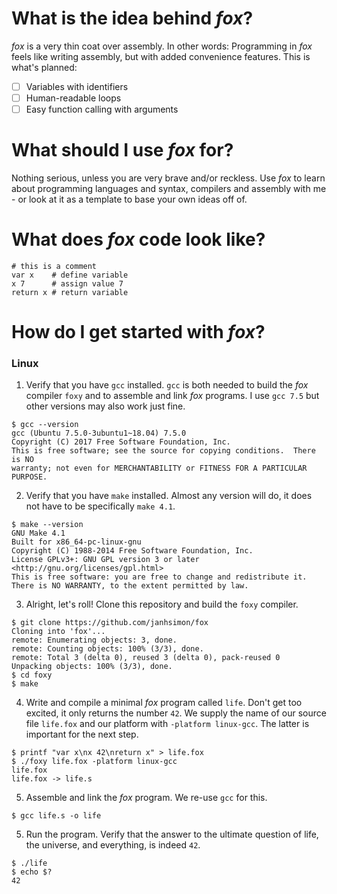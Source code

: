 # What is the idea behind *fox*?

*fox* is a very thin coat over assembly. In other words: Programming in *fox* feels like writing assembly, but with added convenience features. This is what's planned:

* [ ] Variables with identifiers
* [ ] Human-readable loops
* [ ] Easy function calling with arguments

# What should I use *fox* for?

Nothing serious, unless you are very brave and/or reckless. Use *fox* to learn about programming languages and syntax, compilers and assembly with me - or look at it as a template to base your own ideas off of.


# What does *fox* code look like?

```
# this is a comment
var x    # define variable
x 7      # assign value 7
return x # return variable
```


# How do I get started with *fox*?

### Linux

1. Verify that you have `gcc` installed. `gcc` is both needed to build the *fox* compiler `foxy` and to assemble and link *fox* programs. I use `gcc 7.5` but other versions may also work just fine.
```
$ gcc --version
gcc (Ubuntu 7.5.0-3ubuntu1~18.04) 7.5.0
Copyright (C) 2017 Free Software Foundation, Inc.
This is free software; see the source for copying conditions.  There is NO
warranty; not even for MERCHANTABILITY or FITNESS FOR A PARTICULAR PURPOSE.
```

2. Verify that you have `make` installed. Almost any version will do, it does not have to be specifically `make 4.1`.
```
$ make --version
GNU Make 4.1
Built for x86_64-pc-linux-gnu
Copyright (C) 1988-2014 Free Software Foundation, Inc.
License GPLv3+: GNU GPL version 3 or later <http://gnu.org/licenses/gpl.html>
This is free software: you are free to change and redistribute it.
There is NO WARRANTY, to the extent permitted by law.
```

3. Alright, let's roll! Clone this repository and build the `foxy` compiler.
```
$ git clone https://github.com/janhsimon/fox
Cloning into 'fox'...
remote: Enumerating objects: 3, done.
remote: Counting objects: 100% (3/3), done.
remote: Total 3 (delta 0), reused 3 (delta 0), pack-reused 0
Unpacking objects: 100% (3/3), done.
$ cd foxy
$ make
```

4. Write and compile a minimal *fox* program called `life`. Don't get too excited, it only returns the number `42`. We supply the name of our source file `life.fox` and our platform with `-platform linux-gcc`. The latter is important for the next step.
```
$ printf "var x\nx 42\nreturn x" > life.fox
$ ./foxy life.fox -platform linux-gcc
life.fox
life.fox -> life.s
```

5. Assemble and link the *fox* program. We re-use `gcc` for this.
```
$ gcc life.s -o life
```

5. Run the program. Verify that the answer to the ultimate question of life, the universe, and everything, is indeed `42`.
```
$ ./life
$ echo $?
42
```
